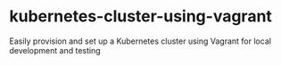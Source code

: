 # kubernetes-cluster-using-vagrant
Easily provision and set up a Kubernetes cluster using Vagrant for local development and testing
